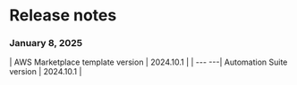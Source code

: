 ﻿# Release notes


### January 8, 2025

| AWS Marketplace template version | 2024.10.1 |
| --- ---| Automation Suite version | 2024.10.1 |

